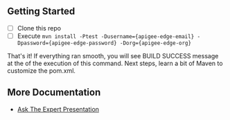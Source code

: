 ## Getting Started
- [ ] Clone this repo
- [ ] Execute ```mvn install -Ptest -Dusername={apigee-edge-email} -Dpassword={apigee-edge-password} -Dorg={apigee-edge-org}```

That's it! If everything ran smooth, you will see BUILD SUCCESS message at the of the execution of this command. Next steps, learn a bit of Maven to customize the pom.xml.

## More Documentation
* [Ask The Expert Presentation](https://community.apigee.com/learn/know-ask-expert-and-office-hours)
